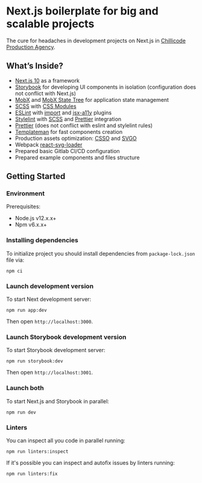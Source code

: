 # Next.js boilerplate for big and scalable projects

The cure for headaches in development projects on Next.js in [Chillicode Production Agency](https://chillicode.ru?utm_source=mail&utm_medium=git&utm_campaign=next).

## <a name="inside">What’s Inside?</a>

- [Next.js 10](https://nextjs.org/) as a framework
- [Storybook](https://storybook.js.org/) for developing UI components in isolation (configuration does not conflict with Next.js)
- [MobX](https://mobx.js.org/) and [MobX State Tree](https://mobx-state-tree.js.org/) for application state management
- [SCSS](https://sass-lang.com/documentation) with [CSS Modules](https://github.com/css-modules/css-modules)
- [ESLint](https://eslint.org/) with [import](https://www.npmjs.com/package/eslint-plugin-import) and [jsx-a11y](https://www.npmjs.com/package/eslint-plugin-import) plugins
- [Stylelint](https://stylelint.io/user-guide) with [SCSS](https://www.npmjs.com/package/stylelint-scss) and [Prettier](https://www.npmjs.com/package/stylelint-prettier) integration
- [Prettier](https://prettier.io/) (does not conflict with eslint and stylelint rules)
- [Templateman](https://github.com/adlite/templateman) for fast components creation
- Production assets optimization: [CSSO](https://github.com/css/csso) and [SVGO](https://github.com/Klathmon/imagemin-webpack-plugin#optionssvgo)
- Webpack [react-svg-loader](https://github.com/boopathi/react-svg-loader)
- Prepared basic Gitlab CI/CD configuration
- Prepared example components and files structure

## <a name="get-started">Getting Started</a>

### Environment

Prerequisites:

- Node.js v12.x.x+
- Npm v6.x.x+

### Installing dependencies

To initialize project you should install dependencies from `package-lock.json` file via:

```
npm ci
```

### Launch development version

To start Next development server:

```
npm run app:dev
```

Then open `http://localhost:3000`.

### Launch Storybook development version

To start Storybook development server:

```
npm run storybook:dev
```

Then open `http://localhost:3001`.

### Launch both

To start Next.js and Storybook in parallel:

```
npm run dev
```

### Linters

You can inspect all you code in parallel running:

```
npm run linters:inspect
```

If it's possible you can inspect and autofix issues by linters running:

```
npm run linters:fix
```
